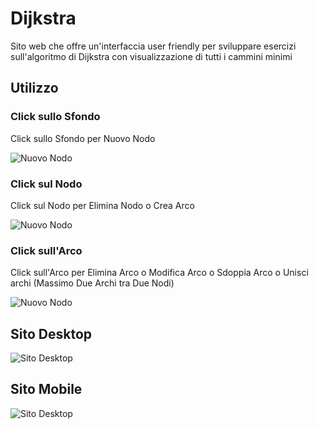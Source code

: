 # Dijkstra

Sito web che offre un'interfaccia user friendly per sviluppare esercizi sull'algoritmo di Dijkstra con visualizzazione di tutti i cammini minimi

## Utilizzo

### Click sullo Sfondo

Click sullo Sfondo per Nuovo Nodo

![Nuovo Nodo](https://github.com/vittorioPiotti/Dijkstra/blob/main/clickSfondo.png)

### Click sul Nodo

Click sul Nodo per Elimina Nodo o Crea Arco

![Nuovo Nodo](https://github.com/vittorioPiotti/Dijkstra/blob/main/clickNodo.png)


### Click sull'Arco

Click sull'Arco per Elimina Arco o Modifica Arco o Sdoppia Arco o Unisci archi (Massimo Due Archi tra Due Nodi)

![Nuovo Nodo](https://github.com/vittorioPiotti/Dijkstra/blob/main/clickArco.png)

## Sito Desktop

![Sito Desktop](https://github.com/vittorioPiotti/Dijkstra/blob/main/desktop.png)

## Sito Mobile

![Sito Desktop](https://github.com/vittorioPiotti/Dijkstra/blob/main/Mobile.png)

